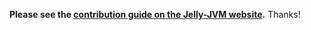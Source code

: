 **Please see the [contribution guide on the Jelly-JVM website](https://w3id.org/jelly/jelly-jvm/dev/contributing/).** Thanks!
